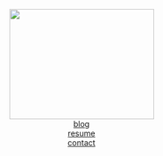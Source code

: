 <div align='center'>

  <img src="https://github.com/devkyoung2/devkyoung2/assets/79066587/4373fcd6-2642-46b2-b15e-4bbe9322a5e9"  width="261" height="200"/>
  <br/>
  <a href="https://velog.io/@chestnut1044" targer="_blank">blog</a>
  <br/>
  <a href="https://kyoung2.notion.site/b88c88b6427d4c649844b698e5916a5e?pvs=4" targer="_blank">resume</a>
  <br/>
  <a href="mailto:devkyoung2@gmail.com">contact</a>
</div>

